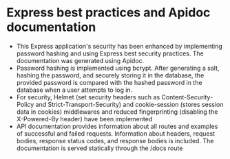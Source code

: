 # Express best practices and Apidoc documentation
- This Express application's security has been enhanced by implementing password hashing and using Express best security practices. The documentation was generated using Apidoc.
- Password hashing is implemented using bcrypt. After generating a salt, hashing the password, and securely storing it in the database, the provided password is compared with the hashed password in the database when a user attempts to log in. 
- For security, Helmet (set security headers such as Content-Security-Policy and Strict-Transport-Security) and cookie-session (stores session data in cookies) middlewares and reduced fingerprinting (disabling the X-Powered-By header) have been implemented 
- API documentation provides information about all routes and examples of successful and failed requests. Information about headers, request bodies, response status codes, and response bodies is included. The documentation is served statically through the /docs route
